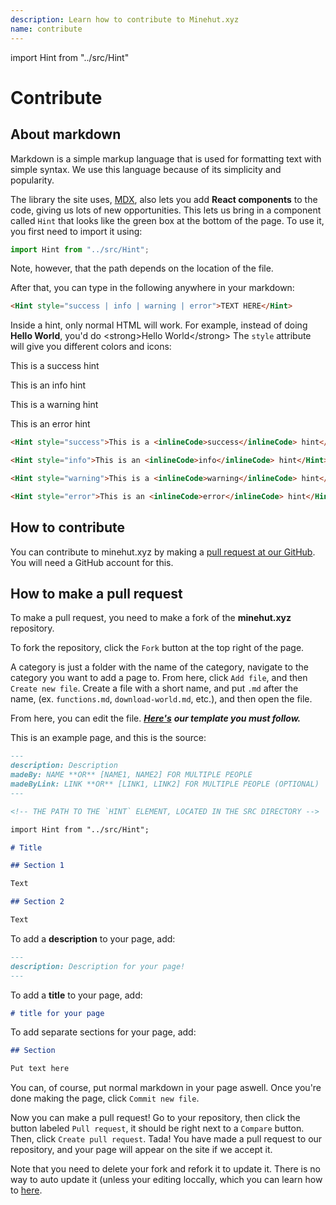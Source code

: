 ```yaml
---
description: Learn how to contribute to Minehut.xyz
name: contribute
---
```


import Hint from "../src/Hint"

# Contribute

## About markdown

Markdown is a simple markup language that is used for formatting text with simple syntax. We use this language because of its simplicity and popularity.

The library the site uses, [MDX](https://mdxjs.com), also lets you add **React components** to the code, giving us lots of new opportunities. This lets us bring in a component called `Hint` that looks like the green box at the bottom of the page. To use it, you first need to import it using:

```jsx
import Hint from "../src/Hint";
```

Note, however, that the path depends on the location of the file.

After that, you can type in the following anywhere in your markdown:

```md
<Hint style="success | info | warning | error">TEXT HERE</Hint>
```

<Hint style="warning">Inside a hint, only normal HTML will work. For example, instead of doing <inlineCode>**Hello World**</inlineCode>, you'd do <inlineCode>&lt;strong>Hello World&lt;/strong></inlineCode></Hint>
The `style` attribute will give you different colors and icons:

<Hint style="success">This is a <inlineCode>success</inlineCode> hint</Hint>

<Hint style="info">This is an <inlineCode>info</inlineCode> hint</Hint>

<Hint style="warning">This is a <inlineCode>warning</inlineCode> hint</Hint>

<Hint style="error">This is an <inlineCode>error</inlineCode> hint</Hint>

```md
<Hint style="success">This is a <inlineCode>success</inlineCode> hint</Hint>

<Hint style="info">This is an <inlineCode>info</inlineCode> hint</Hint>

<Hint style="warning">This is a <inlineCode>warning</inlineCode> hint</Hint>

<Hint style="error">This is an <inlineCode>error</inlineCode> hint</Hint>
```

## How to contribute

You can contribute to minehut.xyz by making a [pull request at our GitHub](https://github.com/TeamMH/minehut.xyz). You will need a GitHub account for this.

## How to make a pull request

To make a pull request, you need to make a fork of the **minehut.xyz** repository.

To fork the repository, click the `Fork` button at the top right of the page.

A category is just a folder with the name of the category, navigate to the category you want to add a page to. From here, click `Add file`, and then `Create new file`. Create a file with a short name, and put `.md` after the name, \(ex. `functions.md`, `download-world.md`, etc.\), and then open the file.

From here, you can edit the file. [_**Here's**_](https://raw.githubusercontent.com/TeamMH/minehutxyz/master/template.md) _**our template you must follow.**_

This is an example page, and this is the source:

```md
---
description: Description
madeBy: NAME **OR** [NAME1, NAME2] FOR MULTIPLE PEOPLE
madeByLink: LINK **OR** [LINK1, LINK2] FOR MULTIPLE PEOPLE (OPTIONAL)
---

<!-- THE PATH TO THE `HINT` ELEMENT, LOCATED IN THE SRC DIRECTORY -->

import Hint from "../src/Hint";

# Title

## Section 1

Text

## Section 2

Text
```

To add a **description** to your page, add:

```md
---
description: Description for your page!
---
```

To add a **title** to your page, add:

```md
# title for your page
```

To add separate sections for your page, add:

```md
## Section

Put text here
```

You can, of course, put normal markdown in your page aswell. Once you're done making the page, click `Commit new file`.

Now you can make a pull request! Go to your repository, then click the button labeled `Pull request`, it should be right next to a `Compare` button. Then, click `Create pull request`. Tada! You have made a pull request to our repository, and your page will appear on the site if we accept it.

Note that you need to delete your fork and refork it to update it. There is no way to auto update it \(unless your editing loccally, which you can learn how to [here](https://docs.github.com/en/free-pro-team@latest/github/collaborating-with-issues-and-pull-requests/syncing-a-fork).
